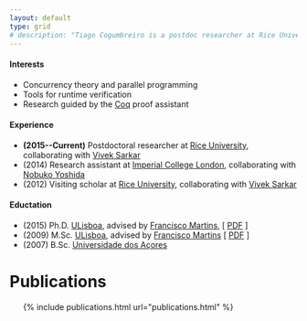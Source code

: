 ```yaml
---
layout: default
type: grid
# description: "Tiago Cogumbreiro is a postdoc researcher at Rice University interested in concurrency theory, parallel programming, and runtime verification."
---
```

<!--
<figure class="image-pull-right">
<img src="{{ site.url }}/images/qrcode.png" alt="v-Card" class=".image-pull-right" width="128" />
<figcaption>My v-Card as a QR Code.</figcaption>
</figure>
-->

#### Interests

 * Concurrency theory and parallel programming
 * Tools for runtime verification
 * Research guided by the [Coq] proof assistant

#### Experience

 * **(2015--Current)** Postdoctoral researcher at [Rice University], collaborating with [Vivek Sarkar]
 * (2014) Research assistant at [Imperial College London], collaborating with [Nobuko Yoshida]
 * (2012) Visiting scholar at [Rice University], collaborating with [Vivek Sarkar]

#### Eductation

 * (2015) Ph.D. [ULisboa], advised by [Francisco Martins], [ [PDF](https://bitbucket.org/cogumbreiro/armus/downloads/cogumbreiro-phd-thesis.pdf) ]
 * (2009) M.Sc. [ULisboa], advised by [Francisco Martins] [ [PDF](assets/cogumbreiro-msc-thesis.pdf) ]
 * (2007) B.Sc. [Universidade dos Açores]

# Publications
<ul>
{% include publications.html url="publications.html" %}
</ul>

[Francisco Martins]: http://homepages.di.fc.ul.pt/~fmartins/
[ULisboa]: http://www.ulisboa.pt/
[Imperial College London]: http://imperial.ac.uk/
[Rice University]: http://rice.edu/
[Nobuko Yoshida]: http://www.doc.ic.ac.uk/~yoshida/
[Universidade dos Açores]: http://www.uac.pt/
[Coq]: https://coq.inria.fr/
[Why3]: http://why3.lri.fr/
[Armus]: https://bitbucket.org/cogumbreiro/armus
[Vivek Sarkar]: http://vsarkar.rice.edu
[Programming Multicores Safely]: https://bitbucket.org/cogumbreiro/armus/downloads/cogumbreiro-phd-thesis.pdf
